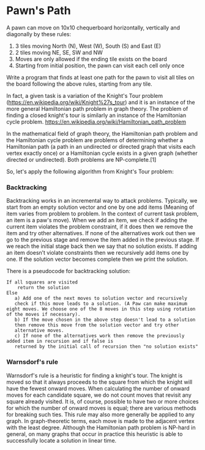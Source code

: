 # Pawn's Path

A pawn can move on 10x10 chequerboard horizontally, vertically and diagonally by these rules:  

1) 3 tiles moving North (N), West (W), South (S) and East (E) 
2) 2 tiles moving NE, SE, SW and NW 
3) Moves are only allowed if the ending tile exists on the board 
4) Starting from initial position, the pawn can visit each cell only once 

Write a program that finds at least one path for the pawn to visit all tiles on the board following the above rules, starting from any tile. 

In fact, a given task is a variation of the Knight's Tour problem (https://en.wikipedia.org/wiki/Knight%27s_tour) and it is an instance of the more general Hamiltonian path problem in graph theory. The problem of finding a closed knight's tour is similarly an instance of the Hamiltonian cycle problem.
https://en.wikipedia.org/wiki/Hamiltonian_path_problem

In the mathematical field of graph theory, the Hamiltonian path problem and the Hamiltonian cycle problem are problems of determining whether a Hamiltonian path (a path in an undirected or directed graph that visits each vertex exactly once) or a Hamiltonian cycle exists in a given graph (whether directed or undirected). Both problems are NP-complete.[1]

So, let's apply the following algorithm from Knight's Tour problem:

### Backtracking
Backtracking works in an incremental way to attack problems. Typically, we start from an empty solution vector and one by one add items (Meaning of item varies from problem to problem. In the context of current task problem, an item is a paw's move). When we add an item, we check if adding the current item violates the problem constraint, if it does then we remove the item and try other alternatives. If none of the alternatives work out then we go to the previous stage and remove the item added in the previous stage. If we reach the initial stage back then we say that no solution exists. If adding an item doesn’t violate constraints then we recursively add items one by one. If the solution vector becomes complete then we print the solution.

There is a pseudocode for backtracking solution:
```
If all squares are visited 
    return the solution
Else
   a) Add one of the next moves to solution vector and recursively 
   check if this move leads to a solution. (A Paw can make maximum eight moves. We choose one of the 8 moves in this step using rotation of the moves if necessary).
   b) If the move chosen in the above step doesn't lead to a solution
   then remove this move from the solution vector and try other 
   alternative moves.
   c) If none of the alternatives work then remove the previously added item in recursion and if false is 
   returned by the initial call of recursion then "no solution exists" 
   ```


### Warnsdorf's rule
Warnsdorf's rule is a heuristic for finding a knight's tour. The knight is moved so that it always proceeds to the square from which the knight will have the fewest onward moves. When calculating the number of onward moves for each candidate square, we do not count moves that revisit any square already visited. It is, of course, possible to have two or more choices for which the number of onward moves is equal; there are various methods for breaking such ties.
This rule may also more generally be applied to any graph. In graph-theoretic terms, each move is made to the adjacent vertex with the least degree. Although the Hamiltonian path problem is NP-hard in general, on many graphs that occur in practice this heuristic is able to successfully locate a solution in linear time.
